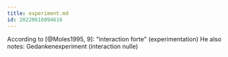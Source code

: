```yaml
---
title: experiment.md
id: 20220616094616
---
```


According to [@Moles1995, 9]: "interaction forte" (experimentation)
He also notes: Gedankenexperiment (interaction nulle)
